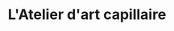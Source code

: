 ---
title: "L'Atelier d'art capillaire"
url: /sherbrooke/latelier-dart-capillaire/
shop: Friseur
---